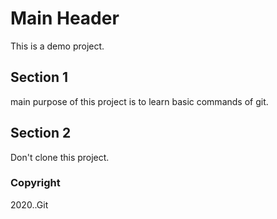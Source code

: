 # Main Header

This is a demo project.

## Section 1

main purpose of this project is to learn basic commands of git.

## Section 2
Don't clone this project.

### Copyright
2020..Git
